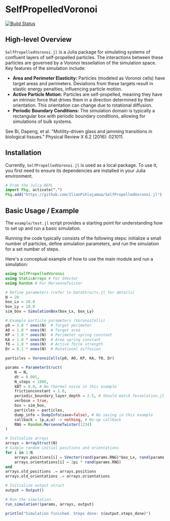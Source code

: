 # SelfPropelledVoronoi

[![Build Status](https://github.com/IlianPihlajamaa/SelfPropelledVoronoi.jl/actions/workflows/CI.yml/badge.svg?branch=master)](https://github.com/IlianPihlajamaa/SelfPropelledVoronoi.jl/actions/workflows/CI.yml?query=branch%3Amaster)

## High-level Overview

`SelfPropelledVoronoi.jl` is a Julia package for simulating systems of confluent layers of self-propelled particles. The interactions between these particles are governed by a Voronoi tessellation of the simulation space. Key features of the simulation include:

*   **Area and Perimeter Elasticity:** Particles (modeled as Voronoi cells) have target areas and perimeters. Deviations from these targets result in elastic energy penalties, influencing particle motion.
*   **Active Particle Motion:** Particles are self-propelled, meaning they have an intrinsic force that drives them in a direction determined by their orientation. This orientation can change due to rotational diffusion.
*   **Periodic Boundary Conditions:** The simulation domain is typically a rectangular box with periodic boundary conditions, allowing for simulations of bulk systems.

See Bi, Dapeng, et al. "Motility-driven glass and jamming transitions in biological tissues." Physical Review X 6.2 (2016): 021011.

## Installation

Currently, `SelfPropelledVoronoi.jl` is used as a local package. To use it, you first need to ensure its dependencies are installed in your Julia environment.

```julia
# From the Julia REPL
import Pkg; activate(".")
Pkg.add("https://github.com/IlianPihlajamaa/SelfPropelledVoronoi.jl")
```

## Basic Usage / Example

The `example/test.jl` script provides a starting point for understanding how to set up and run a basic simulation. 

Running the code typically consists of the following steps: initialize a small number of particles, define simulation parameters, and run the simulation for a set number of steps.

Here's a conceptual example of how to use the main module and run a simulation:

```julia
using SelfPropelledVoronoi
using StaticArrays # For SVector
using Random # For MersenneTwister

# Define parameters (refer to DataStructs.jl for details)
N = 20
box_Lx = 10.0
box_Ly = 10.0
sim_box = SimulationBox(box_Lx, box_Ly)

# Example particle parameters (VoronoiCells)
p0 = 3.8 * ones(N)  # Target perimeter
A0 = 1.0 * ones(N)  # Target area
KP = 1.0 * ones(N)  # Perimeter spring constant
KA = 1.0 * ones(N)  # Area spring constant
f0 = 1.0 * ones(N)  # Active force strength
Dr = 0.1 * ones(N)  # Rotational diffusion

particles = VoronoiCells(p0, A0, KP, KA, f0, Dr)

params = ParameterStruct(
    N = N,
    dt = 0.001,
    N_steps = 1000,
    kBT = 0.0, # No thermal noise in this example
    frictionconstant = 1.0,
    periodic_boundary_layer_depth = 2.5, # Should match Tesselation.jl or be configurable
    verbose = true,
    box = sim_box,
    particles = particles,
    dump_info = DumpInfo(save=false), # No saving in this example
    callback = (p,a,o) -> nothing, # No-op callback
    RNG = Random.MersenneTwister(1234)
)

# Initialize arrays
arrays = ArrayStruct(N)
# Simple random initial positions and orientations
for i in 1:N
    arrays.positions[i] = SVector(rand(params.RNG)*box_Lx, rand(params.RNG)*box_Ly)
    arrays.orientations[i] = 2pi * rand(params.RNG)
end
arrays.old_positions .= arrays.positions
arrays.old_orientations .= arrays.orientations

# Initialize output struct
output = Output()

# Run the simulation
run_simulation!(params, arrays, output)

println("Simulation finished. Steps done: $(output.steps_done)")
```

